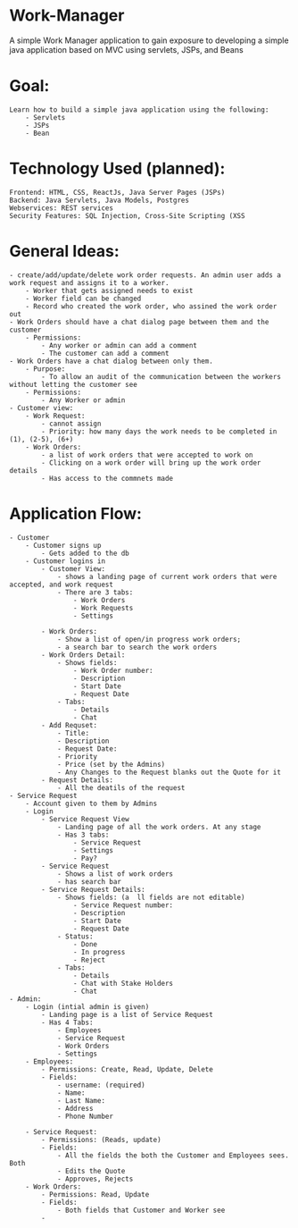 # Work-Manager
A simple Work Manager application to gain exposure to developing a simple java application based on MVC using servlets, JSPs, and Beans
			
# Goal:
	Learn how to build a simple java application using the following:
		- Servlets
		- JSPs
		- Bean
		
# Technology Used (planned):
    Frontend: HTML, CSS, ReactJs, Java Server Pages (JSPs)
    Backend: Java Servlets, Java Models, Postgres
    Webservices: REST services
    Security Features: SQL Injection, Cross-Site Scripting (XSS
	
	
# General Ideas:
	- create/add/update/delete work order requests. An admin user adds a work request and assigns it to a worker.
		- Worker that gets assigned needs to exist
		- Worker field can be changed
		- Record who created the work order, who assined the work order out
	- Work Orders should have a chat dialog page between them and the customer
		- Permissions:
			- Any worker or admin can add a comment
			- The customer can add a comment
	- Work Orders have a chat dialog between only them.
		- Purpose:
			- To allow an audit of the communication between the workers without letting the customer see
		- Permissions:
			- Any Worker or admin
	- Customer view:
		- Work Request:
			- cannot assign
			- Priority: how many days the work needs to be completed in (1), (2-5), (6+)
		- Work Orders:
			- a list of work orders that were accepted to work on
			- Clicking on a work order will bring up the work order details
			- Has access to the commnets made
# Application Flow:
	- Customer
		- Customer signs up
			- Gets added to the db
		- Customer logins in
			- Customer View:
				- shows a landing page of current work orders that were accepted, and work request
				- There are 3 tabs:
					- Work Orders
					- Work Requests
					- Settings
					
			- Work Orders:
				- Show a list of open/in progress work orders;
				- a search bar to search the work orders
			- Work Orders Detail:
				- Shows fields:
					- Work Order number:
					- Description
					- Start Date
					- Request Date
				- Tabs:
					- Details
					- Chat
			- Add Requset:
				- Title:
				- Description
				- Request Date:
				- Priority
				- Price (set by the Admins)
				- Any Changes to the Request blanks out the Quote for it
			- Request Details:
				- All the deatils of the request
	- Service Request
		- Account given to them by Admins
		- Login
			- Service Request View
				- Landing page of all the work orders. At any stage
				- Has 3 tabs:
					- Service Request
					- Settings
					- Pay?
			- Service Request
				- Shows a list of work orders
				- has search bar
			- Service Request Details:
				- Shows fields: (a	ll fields are not editable)
					- Service Request number: 
					- Description
					- Start Date
					- Request Date
				- Status:
					- Done
					- In progress
					- Reject
				- Tabs:
					- Details
					- Chat with Stake Holders
					- Chat
	- Admin:
		- Login (intial admin is given)
			- Landing page is a list of Service Request
			- Has 4 Tabs:
				- Employees
				- Service Request
				- Work Orders
				- Settings
		- Employees:
			- Permissions: Create, Read, Update, Delete
			- Fields:
				- username: (required)
				- Name:
				- Last Name:
				- Address
				- Phone Number
			
		- Service Request:
			- Permissions: (Reads, update)
			- Fields:
				- All the fields the both the Customer and Employees sees. Both
				- Edits the Quote
				- Approves, Rejects
		- Work Orders:
			- Permissions: Read, Update
			- Fields:
				- Both fields that Customer and Worker see
			- 
			



